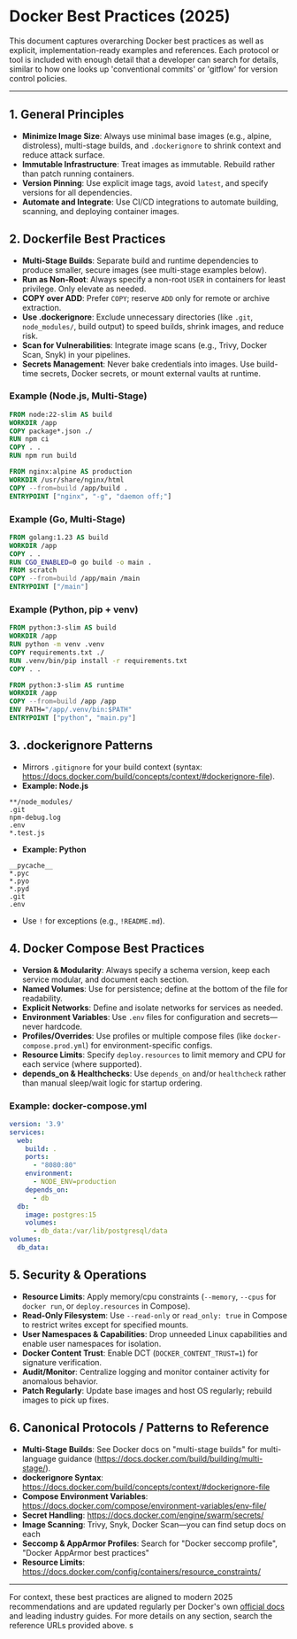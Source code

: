 # Docker Best Practices (2025)

This document captures overarching Docker best practices as well as explicit, implementation-ready examples and references. Each protocol or tool is included with enough detail that a developer can search for details, similar to how one looks up 'conventional commits' or 'gitflow' for version control policies.

---
## 1. General Principles
- **Minimize Image Size**: Always use minimal base images (e.g., alpine, distroless), multi-stage builds, and `.dockerignore` to shrink context and reduce attack surface.
- **Immutable Infrastructure**: Treat images as immutable. Rebuild rather than patch running containers.
- **Version Pinning**: Use explicit image tags, avoid `latest`, and specify versions for all dependencies.
- **Automate and Integrate**: Use CI/CD integrations to automate building, scanning, and deploying container images. 

## 2. Dockerfile Best Practices
- **Multi-Stage Builds**: Separate build and runtime dependencies to produce smaller, secure images (see multi-stage examples below).
- **Run as Non-Root**: Always specify a non-root `USER` in containers for least privilege. Only elevate as needed.
- **COPY over ADD**: Prefer `COPY`; reserve `ADD` only for remote or archive extraction.
- **Use .dockerignore**: Exclude unnecessary directories (like `.git`, `node_modules/`, build output) to speed builds, shrink images, and reduce risk.
- **Scan for Vulnerabilities**: Integrate image scans (e.g., Trivy, Docker Scan, Snyk) in your pipelines.
- **Secrets Management**: Never bake credentials into images. Use build-time secrets, Docker secrets, or mount external vaults at runtime.

### Example (Node.js, Multi-Stage)
```dockerfile
FROM node:22-slim AS build
WORKDIR /app
COPY package*.json ./
RUN npm ci
COPY . .
RUN npm run build

FROM nginx:alpine AS production
WORKDIR /usr/share/nginx/html
COPY --from=build /app/build .
ENTRYPOINT ["nginx", "-g", "daemon off;"]
```

### Example (Go, Multi-Stage)
```dockerfile
FROM golang:1.23 AS build
WORKDIR /app
COPY . .
RUN CGO_ENABLED=0 go build -o main .
FROM scratch
COPY --from=build /app/main /main
ENTRYPOINT ["/main"]
```

### Example (Python, pip + venv)
```dockerfile
FROM python:3-slim AS build
WORKDIR /app
RUN python -m venv .venv
COPY requirements.txt ./
RUN .venv/bin/pip install -r requirements.txt
COPY . .

FROM python:3-slim AS runtime
WORKDIR /app
COPY --from=build /app /app
ENV PATH="/app/.venv/bin:$PATH"
ENTRYPOINT ["python", "main.py"]
```


## 3. .dockerignore Patterns
- Mirrors `.gitignore` for your build context (syntax: https://docs.docker.com/build/concepts/context/#dockerignore-file).
- **Example: Node.js**
```
**/node_modules/
.git
npm-debug.log
.env
*.test.js
```
- **Example: Python**
```
__pycache__
*.pyc
*.pyo
*.pyd
.git
.env
```
- Use `!` for exceptions (e.g., `!README.md`).

## 4. Docker Compose Best Practices
- **Version & Modularity**: Always specify a schema version, keep each service modular, and document each section.
- **Named Volumes**: Use for persistence; define at the bottom of the file for readability.
- **Explicit Networks**: Define and isolate networks for services as needed.
- **Environment Variables**: Use `.env` files for configuration and secrets—never hardcode.
- **Profiles/Overrides**: Use profiles or multiple compose files (like `docker-compose.prod.yml`) for environment-specific configs.
- **Resource Limits**: Specify `deploy.resources` to limit memory and CPU for each service (where supported).
- **depends_on & Healthchecks**: Use `depends_on` and/or `healthcheck` rather than manual sleep/wait logic for startup ordering.

### Example: docker-compose.yml
```yaml
version: '3.9'
services:
  web:
    build: .
    ports:
      - "8080:80"
    environment:
      - NODE_ENV=production
    depends_on:
      - db
  db:
    image: postgres:15
    volumes:
      - db_data:/var/lib/postgresql/data
volumes:
  db_data:
```

## 5. Security & Operations
- **Resource Limits**: Apply memory/cpu constraints (`--memory`, `--cpus` for `docker run`, or `deploy.resources` in Compose).
- **Read-Only Filesystem**: Use `--read-only` or `read_only: true` in Compose to restrict writes except for specified mounts.
- **User Namespaces & Capabilities**: Drop unneeded Linux capabilities and enable user namespaces for isolation.
- **Docker Content Trust**: Enable DCT (`DOCKER_CONTENT_TRUST=1`) for signature verification.
- **Audit/Monitor**: Centralize logging and monitor container activity for anomalous behavior.
- **Patch Regularly**: Update base images and host OS regularly; rebuild images to pick up fixes.


## 6. Canonical Protocols / Patterns to Reference
- **Multi-Stage Builds**: See Docker docs on "multi-stage builds" for multi-language guidance (https://docs.docker.com/build/building/multi-stage/).
- **dockerignore Syntax**: https://docs.docker.com/build/concepts/context/#dockerignore-file
- **Compose Environment Variables**: https://docs.docker.com/compose/environment-variables/env-file/
- **Secret Handling**: https://docs.docker.com/engine/swarm/secrets/
- **Image Scanning**: Trivy, Snyk, Docker Scan—you can find setup docs on each
- **Seccomp & AppArmor Profiles**: Search for "Docker seccomp profile", "Docker AppArmor best practices"
- **Resource Limits**: https://docs.docker.com/config/containers/resource_constraints/

---
For context, these best practices are aligned to modern 2025 recommendations and are updated regularly per Docker's own [official docs](https://docs.docker.com/build/building/best-practices/) and leading industry guides. For more details on any section, search the reference URLs provided above. 
s